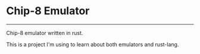 # Chip-8 Emulator
---
Chip-8 emulator written in rust.

This is a project I'm using to learn about both emulators and rust-lang.
